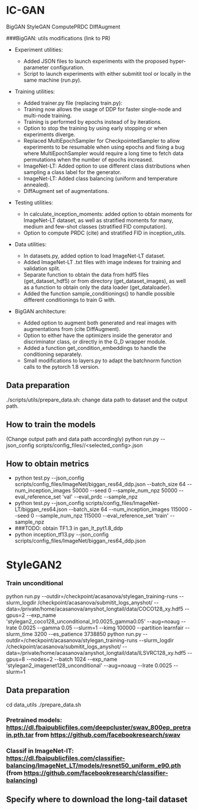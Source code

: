 # IC-GAN

BigGAN
StyleGAN
ComputePRDC
DIffAugment



###BigGAN: utils modifications (link to PR)
* Experiment utilities:
    * Added JSON files to launch experiments with the proposed hyper-parameter configuration.
    * Script to launch experiments with either submitit tool or locally in the same machine (run.py). 


* Training utilities: 
    * Added trainer.py file (replacing train.py):
    * Training now allows the usage of DDP for faster single-node and multi-node training.
    * Training is performed by epochs instead of by iterations.
    * Option to stop the training by using early stopping or when experiments diverge. 
    * Replaced MultiEpochSampler  for CheckpointedSampler to allow experiments to be resumable when using epochs and fixing a bug where MultiEpochSampler would require a long time to fetch data permutations when the number of epochs increased.
    * ImageNet-LT: Added option to use different class distributions when sampling a class label for the generator.
    * ImageNet-LT: Added class balancing (uniform and temperature annealed).
    * DiffAugment set of augmentations.

* Testing utilities:
    * In calculate_inception_moments: added option to obtain moments for ImageNet-LT dataset, as well as stratified moments for many, medium and few-shot classes (stratified FID computation).
    * Option to compute PRDC (cite) and stratified FID in inception_utils.
    
* Data utilities:
    * In datasets.py, added option to load ImageNet-LT dataset.
    * Added ImageNet-LT .txt files with image indexes for training and validation split. 
    * Separate function to obtain the data from hdf5 files (get_dataset_hdf5) or from directory (get_dataset_images), as well as a function to obtain only the data loader (get_dataloader). 
    * Added the function sample_conditionings() to handle possible different conditionings to train G with.

* BigGAN architecture:
    * Added option to augment both generated and real images with augmentations from (cite DiffAugment).
    * Option to either have the optimizers inside the generator and discriminator class, or directly in the G_D wrapper module.
    * Added a function get_condition_embeddings to handle the conditioning separately.
    * Small modifications to layers.py to adapt the batchnorm function calls to the pytorch 1.8 version. 
    
    
## Data preparation 
./scripts/utils/prepare_data.sh: change data path to dataset and the output path.
## How to train the models
(Change output path and data path accordingly)
python run.py --json_config scripts/config_files/<dataset>/<selected_config>.json
## How to obtain metrics
* python test.py --json_config scripts/config_files/ImageNet/biggan_res64_ddp.json --batch_size 64 --num_inception_images 50000 --seed 0 --sample_num_npz 50000 --eval_reference_set 'val' --eval_prdc --sample_npz
* python test.py --json_config scripts/config_files/ImageNet-LT/biggan_res64.json --batch_size 64 --num_inception_images 115000 --seed 0 --sample_num_npz 115000 --eval_reference_set 'train' --sample_npz
* ###TODO: obtain TF1.3 in gan_lt_pyt1.8_ddp
* python inception_tf13.py --json_config scripts/config_files/ImageNet/biggan_res64_ddp.json




# StyleGAN2

### Train unconditional
python run.py --outdir=/checkpoint/acasanova/stylegan_training-runs --slurm_logdir /checkpoint/acasanova/submitit_logs_anyshot/ --data=/private/home/acasanova/anyshot_longtail/data/COCO128_xy.hdf5 --gpus=2 --exp_name 'stylegan2_coco128_unconditional_lr0.0025_gamma0.05' --aug=noaug --lrate 0.0025 --gamma 0.05 --slurm=1 --kimg 100000 --partition learnfair --slurm_time 3200 --es_patience 3738850
python run.py --outdir=/checkpoint/acasanova/stylegan_training-runs --slurm_logdir /checkpoint/acasanova/submitit_logs_anyshot/ --data=/private/home/acasanova/anyshot_longtail/data/ILSVRC128_xy.hdf5 --gpus=8 --nodes=2 --batch 1024 --exp_name 'stylegan2_imagenet128_unconditional' --aug=noaug --lrate 0.0025 --slurm=1





## Data preparation
cd data_utils
./prepare_data.sh
### Pretrained models: https://dl.fbaipublicfiles.com/deepcluster/swav_800ep_pretrain.pth.tar from https://github.com/facebookresearch/swav
### Classif in ImageNet-lT: https://dl.fbaipublicfiles.com/classifier-balancing/ImageNet_LT/models/resnet50_uniform_e90.pth (from https://github.com/facebookresearch/classifier-balancing)


## Specify where to download the long-tail dataset